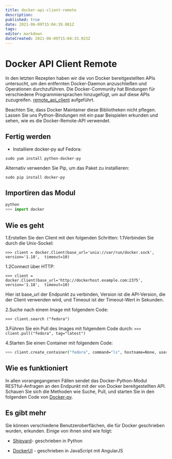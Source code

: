 ```yaml
---
title: docker-api-client-remote
description: 
published: true
date: 2021-06-09T15:04:39.081Z
tags: 
editor: markdown
dateCreated: 2021-06-09T15:04:33.923Z
---
```


# Docker API Client Remote

In den letzten Rezepten haben wir die von Docker bereitgestellten APIs untersucht, um den entfernten Docker-Daemon anzuschließen und Operationen durchzuführen. Die Docker-Community hat Bindungen für verschiedene Programmiersprachen hinzugefügt, um auf diese APIs zuzugreifen.
 [remote_api_client](https://docs.docker.com/reference/api/remote_api_client_libraries/) aufgeführt.

Beachten Sie, dass Docker Maintainer diese Bibliotheken nicht pflegen.
Lassen Sie uns Python-Bindungen mit ein paar Beispielen erkunden und sehen, wie es die Docker-Remote-API verwendet.

## Fertig werden

* Installiere docker-py auf Fedora:

`sudo yum install python-docker-py`

Alternativ verwenden Sie Pip, um das Paket zu installieren:

`sudo pip install docker-py`

## Importiren das Modul

```python
python
>>> import docker
```

## Wie es geht

1.Erstellen Sie den Client mit den folgenden Schritten:
1.1Verbinden Sie durch die Unix-Sockel:

`>>> client = docker.Client(base_url='unix://var/run/docker.sock', version='1.18',  timeout=10)`

1.2Connect über HTTP:

`>>> client = docker.Client(base_url='http://dockerhost.example.com:2375', version='1.18',  timeout=10)`

Hier ist base_url der Endpunkt zu verbinden, Version ist die API-Version, die der Client verwenden wird, und Timeout ist der Timeout-Wert in Sekunden.

2.Suche nach einem Image mit folgendem Code:

`>>> client.search ("fedora")`

3.Führen Sie ein Pull des Images mit folgendem Code durch:
`>>> client.pull("fedora", tag="latest")`

4.Starten Sie einen Container mit folgendem Code:

```sh
>>> client.create_container("fedora", command="ls", hostname=None, user=None, detach=False, stdin_open=False, tty=False, mem_limit=0, ports=None, environment=None, dns=None, volumes=None, volumes_from=None,network_disabled=False, name=None, entrypoint=None, cpu_shares=None, working_dir=None,memswap_limit=0)
```

## Wie es funktioniert

In allen vorangegangenen Fällen sendet das Docker-Python-Modul RESTful-Anfragen an den Endpunkt mit der von Docker bereitgestellten API. Schauen Sie sich die Methoden wie Suche, Pull, und starten Sie in den folgenden Code von [Docker-py](https://github.com/docker/docker-py/blob/master/docker/client.py).

## Es gibt mehr

Sie können verschiedene Benutzeroberflächen, die für Docker geschrieben wurden, erkunden. Einige von ihnen sind wie folgt:

* [Shipyard](http://shipyard-project.com/)- geschrieben in Python

* [DockerUI](https://github.com/crosbymichael/dockerui) - geschrieben in JavaScript mit AngularJS